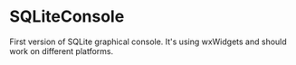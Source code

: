 # SQLiteConsole
First version of SQLite graphical console. It's using wxWidgets and should work on different platforms.
